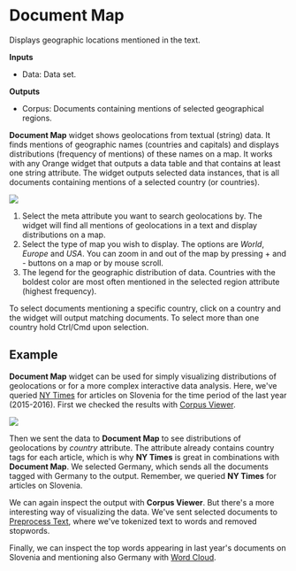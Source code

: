 Document Map
============

Displays geographic locations mentioned in the text.

**Inputs**

- Data: Data set.

**Outputs**

- Corpus: Documents containing mentions of selected geographical regions.

**Document Map** widget shows geolocations from textual (string) data. It finds mentions of geographic names (countries and capitals) and displays distributions (frequency of mentions) of these names on a map. It works with any Orange widget that outputs a data table and that contains at least one string attribute. The widget outputs selected data instances, that is all documents containing mentions of a selected country (or countries).

![](images/DocMap-stamped.png)

1. Select the meta attribute you want to search geolocations by. The widget will find all mentions of geolocations in a text and display distributions on a map.
2. Select the type of map you wish to display. The options are *World*, *Europe* and *USA*. You can zoom in and out of the map by pressing + and - buttons on a map or by mouse scroll.
3. The legend for the geographic distribution of data. Countries with the boldest color are most often mentioned in the selected region attribute (highest frequency).

To select documents mentioning a specific country, click on a country and the widget will output matching documents. To select more than one country hold Ctrl/Cmd upon selection.

Example
-------

**Document Map** widget can be used for simply visualizing distributions of geolocations or for a more complex interactive data analysis. Here, we've queried [NY Times](nytimes.md) for articles on Slovenia for the time period of the last year (2015-2016). First we checked the results with [Corpus Viewer](corpusviewer.md).

![](images/DocMap-Example.png)

Then we sent the data to **Document Map** to see distributions of geolocations by *country* attribute. The attribute already contains country tags for each article, which is why **NY Times** is great in combinations with **Document Map**. We selected Germany, which sends all the documents tagged with Germany to the output. Remember, we queried **NY Times** for articles on Slovenia.

We can again inspect the output with **Corpus Viewer**. But there's a more interesting way of visualizing the data. We've sent selected documents to [Preprocess Text](preprocesstext.md), where we've tokenized text to words and removed stopwords.

Finally, we can inspect the top words appearing in last year's documents on Slovenia and mentioning also Germany with [Word Cloud](wordcloud.md).
